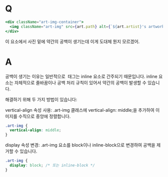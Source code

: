 # Q

```jsx
<div className="art-img-container">
  <img className="art-img" src={art.path} alt={`${art.artist}'s artwork`} />
</div>
```

이 요소에서 사진 밑에 약간의 공백이 생기는데 이게 도대체 뭔지 모르겠어.

# A

공백이 생기는 이유는 일반적으로 <img> 태그는 inline 요소로 간주되기 때문입니다. inline 요소는 자체적으로 줄바꿈이나 공백 처리 규칙이 있어서 약간의 공백이 발생할 수 있습니다.

해결하기 위해 두 가지 방법이 있습니다:

vertical-align 속성 사용: .art-img 클래스에 vertical-align: middle;을 추가하여 이미지를 수직으로 중앙에 정렬합니다.

```css
.art-img {
  vertical-align: middle;
}
```

display 속성 변경: .art-img 요소를 block이나 inline-block으로 변경하여 공백을 제거할 수 있습니다.

```css
.art-img {
  display: block; /* 또는 inline-block */
}
```
